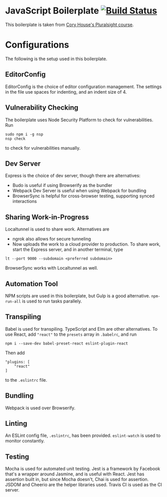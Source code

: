 # JavaScript Boilerplate [![Build Status](https://travis-ci.org/yrahul3910/js-boilerplate.svg?branch=master)](https://travis-ci.org/yrahul3910/js-boilerplate)

This boilerplate is taken from [Cory House's Pluralsight course](https://app.pluralsight.com/library/courses/javascript-development-environment/table-of-contents).

# Configurations
The following is the setup used in this boilerplate.

## EditorConfig
EditorConfig is the choice of editor configuration management. The settings in the file use spaces for indenting, and an indent size of 4.

## Vulnerability Checking
The boilerplate uses Node Security Platform to check for vulnerabilities. Run
```
sudo npm i -g nsp
nsp check
```
to check for vulnerabilities manually.

## Dev Server
Express is the choice of dev server, though there are alternatives:
* Budo is useful if using Browserify as the bundler
* Webpack Dev Server is useful when using Webpack for bundling
* BrowserSync is helpful for cross-browser testing, supporting synced interactions

## Sharing Work-in-Progress
Localtunnel is used to share work. Alternatives are
* ngrok also allows for secure tunneling
* Now uploads the work to a cloud provider to production.
To share work, start the Express server, and in another terminal, type
```
lt --port 9000 --subdomain <preferred subdomain>
```
BrowserSync works with Localtunnel as well.

## Automation Tool
NPM scripts are used in this boilerplate, but Gulp is a good alternative. `npm-run-all` is used to run tasks parallely.

## Transpiling
Babel is used for transpiling. TypeScript and Elm are other alternatives. To use React, add `"react"` to the `presets` array in `.babelrc`, and run
```
npm i --save-dev babel-preset-react eslint-plugin-react
```
Then add
```
"plugins: [
    "react"
]
```
to the `.eslintrc` file.

## Bundling
Webpack is used over Browserify.

## Linting
An ESLint config file, `.eslintrc`, has been provided. `eslint-watch` is used to monitor constantly.

## Testing
Mocha is used for automated unit testing. Jest is a framework by Facebook that's a wrapper around Jasmine, and is useful with React. Jest has assertion built in, but since Mocha doesn't, Chai is used for assertion.
JSDOM and Cheerio are the helper libraries used. Travis CI is used as the CI server. 
